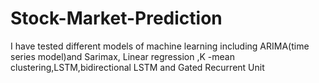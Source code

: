 # Stock-Market-Prediction
I have tested different models of machine learning including ARIMA(time series model)and Sarimax, Linear regression ,K -mean clustering,LSTM,bidirectional LSTM and Gated Recurrent Unit
